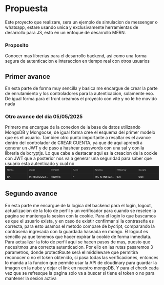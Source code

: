# Propuesta
Este proyecto que realizare, sera un ejemplo de simulacion de messenger o whatsapp, estare usando unica y exclusivamente herramientas de desarrollo para JS, esto en un enfoque de desarrollo MERN.

### Proposito
Conocer mas librerias para el desarrollo backend, asi como una forma segura de autenticacion e interaccion en tiempo real con otros usuarios

## Primer avance
En esta parte de forma muy sencilla y basica me encargue de crear la parte de enrutamiento y los controladores para la autenticacion, solamente eso. De igual forma para el front creamos el proyecto con vite y no le he movido nada

### Otro avance del dia 05/05/2025
Primero me encargue de la conexion de la base de datos utilizando MongoDB y Mongoose, de igual forma cree el esquema del primer modelo que es el usuario.
Tambien otro punto importante a resaltar es el avance dentro del controlador de CREAR CUENTA, ya que de aqui aprendi a generar un JWT y de paso a hashear passwords con una sal y con la libreria de bcryptjs.
Lo que cabe a destacar aqui es la creacion de la cookie con JWT que a posterior nos va a generar una seguridad para saber que usuario esta autenticado y cual no
![alt text](image.png)

## Segundo avance
En esta parte me encargue de la logica del backend para el login, logout, actualizacion de la foto de perfil y un verificador para cuando se resetee la pagina se mantenga la sesion con la cookie.
Para el login lo que buscamos es que el usuario exista, y en caso de existir confirmar si la contraseña es correcta, para esto usamos el metodo compare de bycript, comparando la contraseña ingresada con la guardada haseada en mongo.
El logout es sencillo ya que tenemos que hacer expirar la cookie de forma inmediata.
Para actualizar la foto de perfil aqui se hacen pasos de mas, puesto que necesitmos una correcta autenticacion. Por ello en las rutas pasaremos 3 parametros, donde protectRoute será el middleware que permitira reconocer o no el token obtenido, si pasa todas las verificaciones, entonces lo manda a la funcion que permite usar la API de cloudinary para guardar la imagen en la nube y dejar el link en nuestro mongoDB.
Y para el check cada vez que se refresque la pagina solo va a buscar si tiene el token o no para mantener la sesion activa